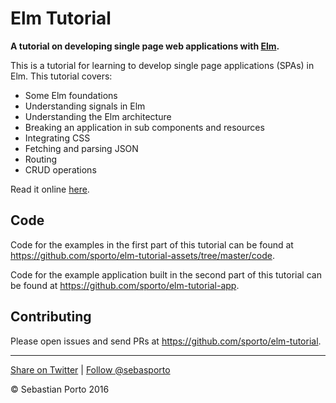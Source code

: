 # Elm Tutorial

__A tutorial on developing single page web applications with [Elm](http://elm-lang.org/).__

This is a tutorial for learning to develop single page applications (SPAs) in Elm. This tutorial covers:

- Some Elm foundations
- Understanding signals in Elm
- Understanding the Elm architecture
- Breaking an application in sub components and resources
- Integrating CSS
- Fetching and parsing JSON
- Routing
- CRUD operations

Read it online [here](http://www.elm-tutorial.org/).

## Code

Code for the examples in the first part of this tutorial can be found at
<https://github.com/sporto/elm-tutorial-assets/tree/master/code>.

Code for the example application built in the second part of this tutorial can be
found at <https://github.com/sporto/elm-tutorial-app>.

## Contributing

Please open issues and send PRs at <https://github.com/sporto/elm-tutorial>.

---

[Share on Twitter](https://twitter.com/intent/tweet?&text=Elm%20Tutorial&url=http%3A%2F%2Fwww.elm-tutorial.org&via=sebasporto) | [Follow @sebasporto](https://twitter.com/intent/user?screen_name=sebasporto)

© Sebastian Porto 2016